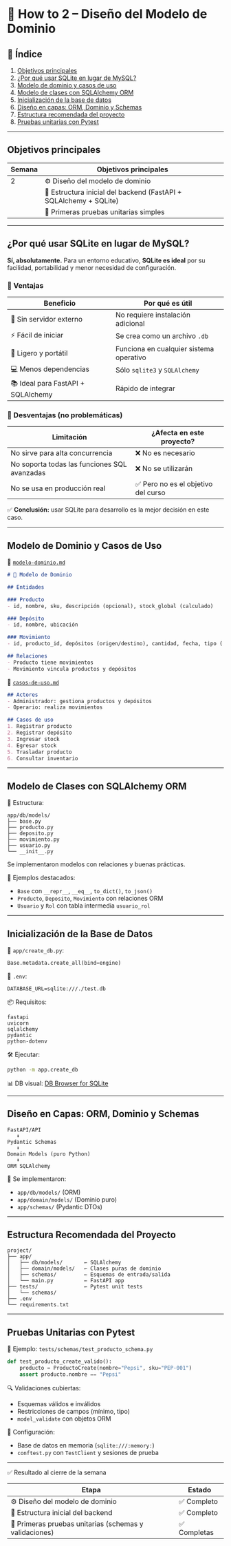 # 📅 How to 2 – Diseño del Modelo de Dominio

## 📌 Índice

1. [Objetivos principales](#objetivos-principales)
2. [¿Por qué usar SQLite en lugar de MySQL?](#por-qué-usar-sqlite-en-lugar-de-mysql)
3. [Modelo de dominio y casos de uso](#modelo-de-dominio-y-casos-de-uso)
4. [Modelo de clases con SQLAlchemy ORM](#modelo-de-clases-con-sqlalchemy-orm)
5. [Inicialización de la base de datos](#inicialización-de-la-base-de-datos)
6. [Diseño en capas: ORM, Dominio y Schemas](#diseño-en-capas-orm-dominio-y-schemas)
7. [Estructura recomendada del proyecto](#estructura-recomendada-del-proyecto)
8. [Pruebas unitarias con Pytest](#pruebas-unitarias-con-pytest)

---

## Objetivos principales

| Semana | Objetivos principales                                             |
| ------ | ----------------------------------------------------------------- |
| 2      | ⚙️ Diseño del modelo de dominio                                   |
|        | 📁 Estructura inicial del backend (FastAPI + SQLAlchemy + SQLite) |
|        | 🧪 Primeras pruebas unitarias simples                             |

---

## ¿Por qué usar SQLite en lugar de MySQL?

**Sí, absolutamente.** Para un entorno educativo, **SQLite es ideal** por su facilidad, portabilidad y menor necesidad de configuración.

### 🔹 Ventajas

| Beneficio                          | Por qué es útil                         |
| ---------------------------------- | --------------------------------------- |
| 🧱 Sin servidor externo            | No requiere instalación adicional       |
| ⚡ Fácil de iniciar                 | Se crea como un archivo `.db`           |
| 🎒 Ligero y portátil               | Funciona en cualquier sistema operativo |
| 💻 Menos dependencias              | Sólo `sqlite3` y `SQLAlchemy`           |
| 📚 Ideal para FastAPI + SQLAlchemy | Rápido de integrar                      |

### 🔻 Desventajas (no problemáticas)

| Limitación                                   | ¿Afecta en este proyecto?          |
| -------------------------------------------- | ---------------------------------- |
| No sirve para alta concurrencia              | ❌ No es necesario                  |
| No soporta todas las funciones SQL avanzadas | ❌ No se utilizarán                 |
| No se usa en producción real                 | ✅ Pero no es el objetivo del curso |

✅ **Conclusión:** usar SQLite para desarrollo es la mejor decisión en este caso.

---

## Modelo de Dominio y Casos de Uso

📄 [`modelo-dominio.md`](#)

```markdown
# 🧩 Modelo de Dominio

## Entidades

### Producto
- id, nombre, sku, descripción (opcional), stock_global (calculado)

### Depósito
- id, nombre, ubicación

### Movimiento
- id, producto_id, depósitos (origen/destino), cantidad, fecha, tipo ('ingreso', 'egreso', 'traslado')

## Relaciones
- Producto tiene movimientos
- Movimiento vincula productos y depósitos
```

📄 [`casos-de-uso.md`](#)

```markdown
## Actores
- Administrador: gestiona productos y depósitos
- Operario: realiza movimientos

## Casos de uso
1. Registrar producto
2. Registrar depósito
3. Ingresar stock
4. Egresar stock
5. Trasladar producto
6. Consultar inventario
```

---

## Modelo de Clases con SQLAlchemy ORM

📁 Estructura:

```
app/db/models/
├── base.py
├── producto.py
├── deposito.py
├── movimiento.py
├── usuario.py
└── __init__.py
```

Se implementaron modelos con relaciones y buenas prácticas.

🔗 Ejemplos destacados:

* `Base` con `__repr__`, `__eq__`, `to_dict()`, `to_json()`
* `Producto`, `Deposito`, `Movimiento` con relaciones ORM
* `Usuario` y `Rol` con tabla intermedia `usuario_rol`

---

## Inicialización de la Base de Datos

📁 `app/create_db.py`:

```python
Base.metadata.create_all(bind=engine)
```

📄 `.env`:

```
DATABASE_URL=sqlite:///./test.db
```

📦 Requisitos:

```
fastapi
uvicorn
sqlalchemy
pydantic
python-dotenv
```

🛠️ Ejecutar:

```bash
python -m app.create_db
```

📊 DB visual: [DB Browser for SQLite](https://sqlitebrowser.org)

---

## Diseño en Capas: ORM, Dominio y Schemas

```plaintext
FastAPI/API
   ⬇
Pydantic Schemas
   ⬇
Domain Models (puro Python)
   ⬇
ORM SQLAlchemy
```

🔄 Se implementaron:

* `app/db/models/` (ORM)
* `app/domain/models/` (Dominio puro)
* `app/schemas/` (Pydantic DTOs)

---

## Estructura Recomendada del Proyecto

```
project/
├── app/
│   ├── db/models/       ← SQLAlchemy
│   ├── domain/models/   ← Clases puras de dominio
│   ├── schemas/         ← Esquemas de entrada/salida
│   └── main.py          ← FastAPI app
├── tests/               ← Pytest unit tests
│   └── schemas/
├── .env
└── requirements.txt
```

---

## Pruebas Unitarias con Pytest

🧪 Ejemplo: `tests/schemas/test_producto_schema.py`

```python
def test_producto_create_valido():
    producto = ProductoCreate(nombre="Pepsi", sku="PEP-001")
    assert producto.nombre == "Pepsi"
```

🔍 Validaciones cubiertas:

* Esquemas válidos e inválidos
* Restricciones de campos (mínimo, tipo)
* `model_validate` con objetos ORM

🧪 Configuración:

* Base de datos en memoria (`sqlite:///:memory:`)
* `conftest.py` con `TestClient` y sesiones de prueba

---

✅ Resultado al cierre de la semana

| Etapa                                                  | Estado      |
| ------------------------------------------------------ | ----------- |
| ⚙️ Diseño del modelo de dominio                        | ✅ Completo  |
| 📁 Estructura inicial del backend                      | ✅ Completo  |
| 🧪 Primeras pruebas unitarias (schemas y validaciones) | ✅ Completas |
